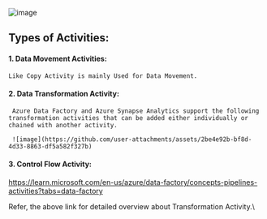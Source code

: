 ![image](https://github.com/user-attachments/assets/ee79c688-8448-42de-aa92-ca7d6d83e384)
## Types of Activities:

#### 1. Data Movement Activities:
    Like Copy Activity is mainly Used for Data Movement.
#### 2. Data Transformation Activity:
     Azure Data Factory and Azure Synapse Analytics support the following transformation activities that can be added either individually or chained with another activity.

     ![image](https://github.com/user-attachments/assets/2be4e92b-bf8d-4d33-8863-df5a582f327b)

   
#### 3. Control Flow Activity:

https://learn.microsoft.com/en-us/azure/data-factory/concepts-pipelines-activities?tabs=data-factory

   Refer, the above link for detailed overview about Transformation Activity.\

